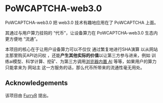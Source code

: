 # PoWCAPTCHA-web3.0

PoWCAPTCHA-web3.0 把 web3.0 技术有趣地应用在了 PoWCAPTCHA 上面。

其通过与用户算力挂钩的 “代币”，让设备算力在 PoWCAPTCHA-web3.0 生态内更方便地 “流通”。


本项目的核心在于让用户设备算力可以不仅仅 通过繁复地进行SHA演算 以从网站主那里购买API访问权 ，还能**产生其他实际的价值**以让第三方参与进来，例如 训练ai模型、科学计算、挖矿、为第三方调用[浏览器内置 AI](https://developer.chrome.com/docs/ai/get-started?hl=zh-cn) 等等，如果用户的算力只能拿来为 网站主 这一方服务的话，那么代币所带来的流通性毫无用处。



## Acknowledgements
该项目由 [FurryR](https://github.com/FurryR) 提出。
